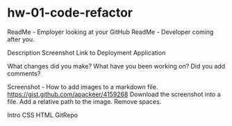 # hw-01-code-refactor
ReadMe - Employer looking at your GitHub
ReadMe - Developer coming after you.

Description
Screenshot
Link to Deployment Application

What changes did you make?
What have you been working on?
Did you add comments?

Screenshot - How to add images to a markdown file.
https://gist.github.com/apackeer/4159268
Download the screenshot into a file.
Add a relative path to the image.
Remove spaces.

Intro
CSS
HTML
GitRepo